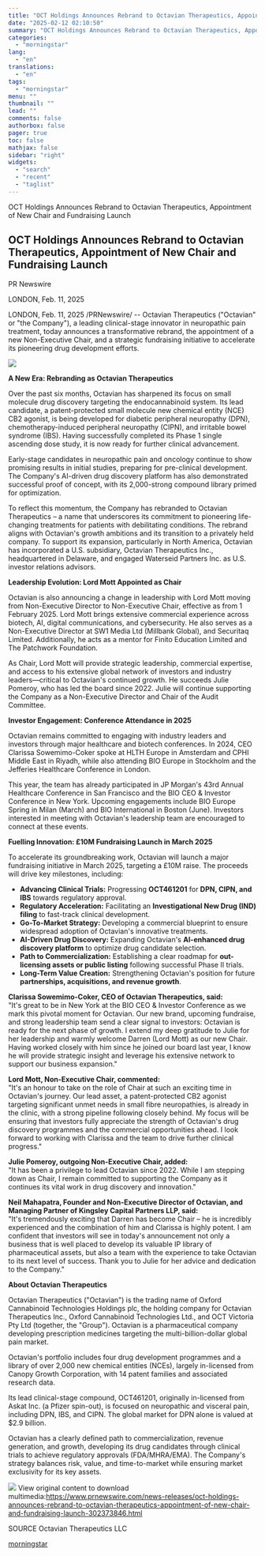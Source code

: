 ```yaml
---
title: "OCT Holdings Announces Rebrand to Octavian Therapeutics, Appointment of New Chair and Fundraising Launch"
date: "2025-02-12 02:10:50"
summary: "OCT Holdings Announces Rebrand to Octavian Therapeutics, Appointment of New Chair and Fundraising Launch OCT Holdings Announces Rebrand to Octavian Therapeutics, Appointment of New Chair and Fundraising Launch PR Newswire LONDON, Feb. 11, 2025 LONDON, Feb. 11, 2025 /PRNewswire/ -- Octavian Therapeutics (\"Octavian\" or \"the Company\"), a leading clinical-stage innovator..."
categories:
  - "morningstar"
lang:
  - "en"
translations:
  - "en"
tags:
  - "morningstar"
menu: ""
thumbnail: ""
lead: ""
comments: false
authorbox: false
pager: true
toc: false
mathjax: false
sidebar: "right"
widgets:
  - "search"
  - "recent"
  - "taglist"
---
```


OCT Holdings Announces Rebrand to Octavian Therapeutics, Appointment of New Chair and Fundraising Launch

OCT Holdings Announces Rebrand to Octavian Therapeutics, Appointment of New Chair and Fundraising Launch
--------------------------------------------------------------------------------------------------------

PR Newswire

LONDON, Feb. 11, 2025


LONDON, Feb. 11, 2025 /PRNewswire/ -- Octavian Therapeutics ("Octavian" or "the Company"), a leading clinical-stage innovator in neuropathic pain treatment, today announces a transformative rebrand, the appointment of a new Non-Executive Chair, and a strategic fundraising initiative to accelerate its pioneering drug development efforts.

[![](https://mma.prnewswire.com/media/2617785/OCTAVIAN_LOGO_CMYK_TAGLINE.jpg)](https://mma.prnewswire.com/media/2617785/OCTAVIAN_LOGO_CMYK_TAGLINE.html)

**A New Era: Rebranding as Octavian Therapeutics**

Over the past six months, Octavian has sharpened its focus on small molecule drug discovery targeting the endocannabinoid system. Its lead candidate, a patent-protected small molecule new chemical entity (NCE) CB2 agonist, is being developed for diabetic peripheral neuropathy (DPN), chemotherapy-induced peripheral neuropathy (CIPN), and irritable bowel syndrome (IBS). Having successfully completed its Phase 1 single ascending dose study, it is now ready for further clinical advancement.

Early-stage candidates in neuropathic pain and oncology continue to show promising results in initial studies, preparing for pre-clinical development. The Company's AI-driven drug discovery platform has also demonstrated successful proof of concept, with its 2,000-strong compound library primed for optimization.

To reflect this momentum, the Company has rebranded to Octavian Therapeutics – a name that underscores its commitment to pioneering life-changing treatments for patients with debilitating conditions. The rebrand aligns with Octavian's growth ambitions and its transition to a privately held company. To support its expansion, particularly in North America, Octavian has incorporated a U.S. subsidiary, Octavian Therapeutics Inc., headquartered in Delaware, and engaged Waterseid Partners Inc. as U.S. investor relations advisors.

**Leadership Evolution: Lord Mott Appointed as Chair**

Octavian is also announcing a change in leadership with Lord Mott moving from Non-Executive Director to Non-Executive Chair, effective as from 1 February 2025. Lord Mott brings extensive commercial experience across biotech, AI, digital communications, and cybersecurity. He also serves as a Non-Executive Director at SW1 Media Ltd (Millbank Global), and Securitaq Limited. Additionally, he acts as a mentor for Finito Education Limited and The Patchwork Foundation.

As Chair, Lord Mott will provide strategic leadership, commercial expertise, and access to his extensive global network of investors and industry leaders—critical to Octavian's continued growth. He succeeds Julie Pomeroy, who has led the board since 2022. Julie will continue supporting the Company as a Non-Executive Director and Chair of the Audit Committee.

**Investor Engagement: Conference Attendance in 2025**

Octavian remains committed to engaging with industry leaders and investors through major healthcare and biotech conferences. In 2024, CEO Clarissa Sowemimo-Coker spoke at HLTH Europe in Amsterdam and CPHI Middle East in Riyadh, while also attending BIO Europe in Stockholm and the Jefferies Healthcare Conference in London.

This year, the team has already participated in JP Morgan's 43rd Annual Healthcare Conference in San Francisco and the BIO CEO & Investor Conference in New York. Upcoming engagements include BIO Europe Spring in Milan (March) and BIO International in Boston (June). Investors interested in meeting with Octavian's leadership team are encouraged to connect at these events.

**Fuelling Innovation: £10M Fundraising Launch in March 2025**

To accelerate its groundbreaking work, Octavian will launch a major fundraising initiative in March 2025, targeting a £10M raise. The proceeds will drive key milestones, including:

* **Advancing Clinical Trials:** Progressing **OCT461201** for **DPN, CIPN, and IBS** towards regulatory approval.
* **Regulatory Acceleration:** Facilitating an **Investigational New Drug (IND) filing** to fast-track clinical development.
* **Go-To-Market Strategy:** Developing a commercial blueprint to ensure widespread adoption of Octavian's innovative treatments.
* **AI-Driven Drug Discovery:** Expanding Octavian's **AI-enhanced drug discovery platform** to optimize drug candidate selection.
* **Path to Commercialization:** Establishing a clear roadmap for **out-licensing assets or public listing** following successful Phase II trials.
* **Long-Term Value Creation:** Strengthening Octavian's position for future **partnerships, acquisitions, and revenue growth**.

**Clarissa Sowemimo-Coker, CEO of Octavian Therapeutics, said:**  
"It's great to be in New York at the BIO CEO & Investor Conference as we mark this pivotal moment for Octavian. Our new brand, upcoming fundraise, and strong leadership team send a clear signal to investors: Octavian is ready for the next phase of growth. I extend my deep gratitude to Julie for her leadership and warmly welcome Darren (Lord Mott) as our new Chair. Having worked closely with him since he joined our board last year, I know he will provide strategic insight and leverage his extensive network to support our business expansion."

**Lord Mott, Non-Executive Chair, commented:**  
"It's an honour to take on the role of Chair at such an exciting time in Octavian's journey. Our lead asset, a patent-protected CB2 agonist targeting significant unmet needs in small fibre neuropathies, is already in the clinic, with a strong pipeline following closely behind. My focus will be ensuring that investors fully appreciate the strength of Octavian's drug discovery programmes and the commercial opportunities ahead. I look forward to working with Clarissa and the team to drive further clinical progress."

**Julie Pomeroy, outgoing Non-Executive Chair, added:**  
"It has been a privilege to lead Octavian since 2022. While I am stepping down as Chair, I remain committed to supporting the Company as it continues its vital work in drug discovery and innovation."

**Neil Mahapatra, Founder and Non-Executive Director of Octavian, and Managing Partner of Kingsley Capital Partners LLP, said:**  
"It's tremendously exciting that Darren has become Chair – he is incredibly experienced and the combination of him and Clarissa is highly potent. I am confident that investors will see in today's announcement not only a business that is well placed to develop its valuable IP library of pharmaceutical assets, but also a team with the experience to take Octavian to its next level of success. Thank you to Julie for her advice and dedication to the Company."

**About Octavian Therapeutics**

Octavian Therapeutics ("Octavian") is the trading name of Oxford Cannabinoid Technologies Holdings plc, the holding company for Octavian Therapeutics Inc., Oxford Cannabinoid Technologies Ltd., and OCT Victoria Pty Ltd (together, the "Group"). Octavian is a pharmaceutical company developing prescription medicines targeting the multi-billion-dollar global pain market.

Octavian's portfolio includes four drug development programmes and a library of over 2,000 new chemical entities (NCEs), largely in-licensed from Canopy Growth Corporation, with 14 patent families and associated research data.

Its lead clinical-stage compound, OCT461201, originally in-licensed from Askat Inc. (a Pfizer spin-out), is focused on neuropathic and visceral pain, including DPN, IBS, and CIPN. The global market for DPN alone is valued at $2.9 billion.

Octavian has a clearly defined path to commercialization, revenue generation, and growth, developing its drug candidates through clinical trials to achieve regulatory approvals (FDA/MHRA/EMA). The Company's strategy balances risk, value, and time-to-market while ensuring market exclusivity for its key assets.

 ![](https://c212.net/c/img/favicon.png?sn=PH16721&sd=2025-02-11) View original content to download multimedia:<https://www.prnewswire.com/news-releases/oct-holdings-announces-rebrand-to-octavian-therapeutics-appointment-of-new-chair-and-fundraising-launch-302373846.html>

SOURCE Octavian Therapeutics LLC

[morningstar](https://www.morningstar.com/news/pr-newswire/20250211ph16721/oct-holdings-announces-rebrand-to-octavian-therapeutics-appointment-of-new-chair-and-fundraising-launch)
